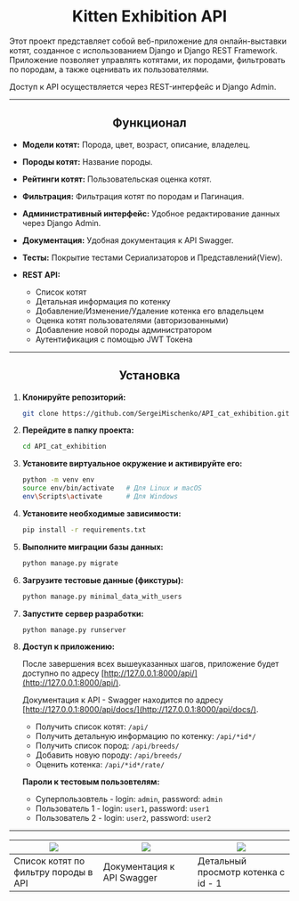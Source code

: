 <h1 align="center">Kitten Exhibition API</h1>

Этот проект представляет собой веб-приложение для онлайн-выставки котят, созданное с использованием Django и Django REST Framework. Приложение позволяет управлять котятами, их породами, фильтровать по породам, а также оценивать их пользователями.

Доступ к API осуществляется через REST-интерфейс и Django Admin.

___

<h2 align="center">Функционал</h2>

- **Модели котят:** Порода, цвет, возраст, описание, владелец.

- **Породы котят:** Название породы.

- **Рейтинги котят:** Пользовательская оценка котят.

- **Фильтрация:** Фильтрация котят по породам и Пагинация.

- **Административный интерфейс:** Удобное редактирование данных через Django Admin.

- **Документация:** Удобная документация к API Swagger.

- **Тесты:** Покрытие тестами Сериализаторов и Представлений(View).

- **REST API:** 
  - Список котят
  - Детальная информация по котенку
  - Добавление/Изменение/Удаление котенка его владельцем
  - Оценка котят пользователями (авторизованными)
  - Добавление новой породы администратором
  - Аутентификация с помощью JWT Токена

___

<h2 align="center">Установка</h2>

1. **Клонируйте репозиторий:**
    ```bash
    git clone https://github.com/SergeiMischenko/API_cat_exhibition.git
    ```

2. **Перейдите в папку проекта:**
    ```bash
    cd API_cat_exhibition
    ```

3. **Установите виртуальное окружение и активируйте его:**
    ```bash
    python -m venv env
    source env/bin/activate   # Для Linux и macOS
    env\Scripts\activate      # Для Windows
    ```

4. **Установите необходимые зависимости:**
    ```bash
    pip install -r requirements.txt
    ```

5. **Выполните миграции базы данных:**
    ```bash
    python manage.py migrate
    ```

6. **Загрузите тестовые данные (фикстуры):**
    ```bash
    python manage.py minimal_data_with_users
    ```

7. **Запустите сервер разработки:**
    ```bash
    python manage.py runserver
    ```

8. **Доступ к приложению:**
   
    После завершения всех вышеуказанных шагов, приложение будет доступно по адресу [http://127.0.0.1:8000/api/](http://127.0.0.1:8000/api/).
   
    Документация к API - Swagger находится по адресу [http://127.0.0.1:8000/api/docs/](http://127.0.0.1:8000/api/docs/).
    - Получить список котят: `/api/`
    - Получить детальную информацию по котенку: `/api/*id*/`
    - Получить список пород: `/api/breeds/`
    - Добавить новую породу: `/api/breeds/`
    - Оценить котенка: `/api/*id*/rate/`
  
   **Пароли к тестовым пользовтелям:**
   - Суперпользовтель - login: `admin`, password: `admin`
   - Пользователь 1 - login: `user1`, password: `user1`
   - Пользователь 2 - login: `user2`, password: `user2`

  ___
| ![](https://imgur.com/XyPKYDZ.png)     | ![](https://imgur.com/RynTGNk.png) | ![](https://imgur.com/Ypq5cGJ.png)   |
|----------------------------------------|------------------------------------|--------------------------------------|
| Список котят по фильтру породы в API   | Документация к API Swagger         | Детальный просмотр котенка с id - 1  |
